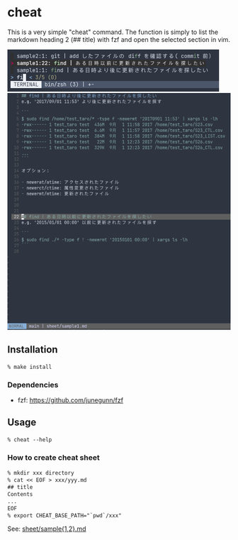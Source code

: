 # cheat
This is a very simple "cheat" command. 
The function is simply to list the markdown heading 2 (## title) with fzf and open the selected section in vim.

![](https://raw.githubusercontent.com/onigomex/cheat/images/README-demo01.png)
![](https://raw.githubusercontent.com/onigomex/cheat/images/README-demo02.png)



## Installation
```
% make install
```


### Dependencies
- fzf: https://github.com/junegunn/fzf



## Usage
```
% cheat --help
```


### How to create cheat sheet
```
% mkdir xxx directory
% cat << EOF > xxx/yyy.md
## title
Contents
...
EOF
% export CHEAT_BASE_PATH="`pwd`/xxx"
```

See: [sheet/sample{1,2}.md](https://github.com/onigomex/cheat/tree/main/sheet)

